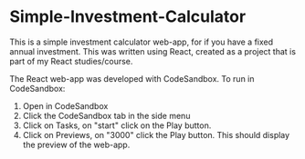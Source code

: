# Simple-Investment-Calculator

This is a simple investment calculator web-app, for if you have a fixed annual investment. This was written using React, created as a project that is part of my React studies/course.

The React web-app was developed with CodeSandbox. To run in CodeSandbox:
1. Open in CodeSandbox
2. Click the CodeSandbox tab in the side menu
3. Click on Tasks, on "start" click on the Play button.
4. Click on Previews, on "3000" click the Play button. This should display the preview of the web-app.
